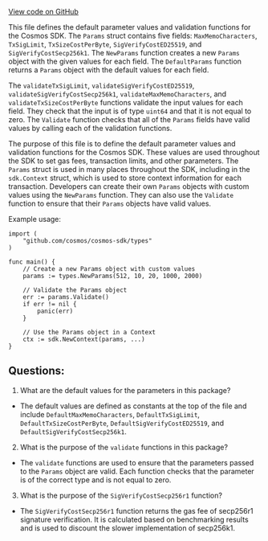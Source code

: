 [View code on GitHub](https://github.com/cosmos/cosmos-sdk.git/x/auth/types/params.go)

This file defines the default parameter values and validation functions for the Cosmos SDK. The `Params` struct contains five fields: `MaxMemoCharacters`, `TxSigLimit`, `TxSizeCostPerByte`, `SigVerifyCostED25519`, and `SigVerifyCostSecp256k1`. The `NewParams` function creates a new `Params` object with the given values for each field. The `DefaultParams` function returns a `Params` object with the default values for each field.

The `validateTxSigLimit`, `validateSigVerifyCostED25519`, `validateSigVerifyCostSecp256k1`, `validateMaxMemoCharacters`, and `validateTxSizeCostPerByte` functions validate the input values for each field. They check that the input is of type `uint64` and that it is not equal to zero. The `Validate` function checks that all of the `Params` fields have valid values by calling each of the validation functions.

The purpose of this file is to define the default parameter values and validation functions for the Cosmos SDK. These values are used throughout the SDK to set gas fees, transaction limits, and other parameters. The `Params` struct is used in many places throughout the SDK, including in the `sdk.Context` struct, which is used to store context information for each transaction. Developers can create their own `Params` objects with custom values using the `NewParams` function. They can also use the `Validate` function to ensure that their `Params` objects have valid values.

Example usage:

```
import (
    "github.com/cosmos/cosmos-sdk/types"
)

func main() {
    // Create a new Params object with custom values
    params := types.NewParams(512, 10, 20, 1000, 2000)

    // Validate the Params object
    err := params.Validate()
    if err != nil {
        panic(err)
    }

    // Use the Params object in a Context
    ctx := sdk.NewContext(params, ...)
}
```
## Questions: 
 1. What are the default values for the parameters in this package?
- The default values are defined as constants at the top of the file and include `DefaultMaxMemoCharacters`, `DefaultTxSigLimit`, `DefaultTxSizeCostPerByte`, `DefaultSigVerifyCostED25519`, and `DefaultSigVerifyCostSecp256k1`.

2. What is the purpose of the `validate` functions in this package?
- The `validate` functions are used to ensure that the parameters passed to the `Params` object are valid. Each function checks that the parameter is of the correct type and is not equal to zero.

3. What is the purpose of the `SigVerifyCostSecp256r1` function?
- The `SigVerifyCostSecp256r1` function returns the gas fee of secp256r1 signature verification. It is calculated based on benchmarking results and is used to discount the slower implementation of secp256k1.